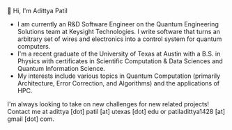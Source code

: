 👋 Hi, I'm Adittya Patil

- I am currently an R&D Software Engineer on the Quantum Engineering Solutions team at Keysight Technologies. I write software that turns an arbitrary set of wires and electronics into a control system for quantum computers.
- I'm a recent graduate of the University of Texas at Austin with a B.S. in Physics with certificates in Scientific Computation & Data Sciences and Quantum Information Science.
- My interests include various topics in Quantum Computation (primarily Architecture, Error Correction, and Algorithms) and the applications of HPC.


I'm always looking to take on new challenges for new related projects! Contact me at adittya [dot] patil [at] utexas [dot] edu or patiladittya1428 [at] gmail [dot] com.
